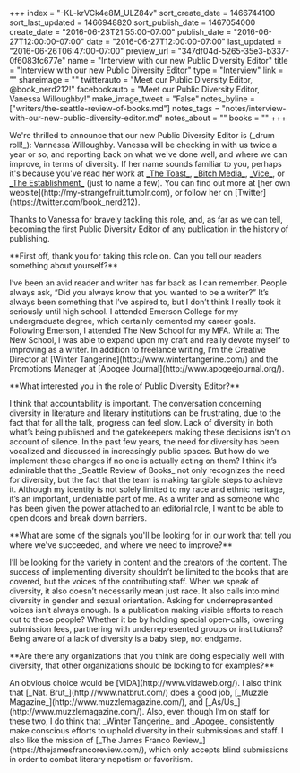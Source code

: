 +++
index = "-KL-krVCk4e8M_ULZ84v"
sort_create_date = 1466744100
sort_last_updated = 1466948820
sort_publish_date = 1467054000
create_date = "2016-06-23T21:55:00-07:00"
publish_date = "2016-06-27T12:00:00-07:00"
date = "2016-06-27T12:00:00-07:00"
last_updated = "2016-06-26T06:47:00-07:00"
preview_url = "347df04d-5265-35e3-b337-0f6083fc677e"
name = "Interview with our new Public Diversity Editor"
title = "Interview with our new Public Diversity Editor"
type = "Interview"
link = ""
shareimage = ""
twitterauto = "Meet our Public Diversity Editor, @book_nerd212!"
facebookauto = "Meet our Public Diversity Editor, Vanessa Willoughby!"
make_image_tweet = "False"
notes_byline = ["writers/the-seattle-review-of-books.md"]
notes_tags = "notes/interview-with-our-new-public-diversity-editor.md"
notes_about = ""
books = ""
+++
<div class="intro"><p>We're thrilled to announce that our new Public Diversity Editor is (_drum roll!_): Vannessa Willoughby. Vanessa will be checking in with us twice a year or so, and reporting back on what we've done well, and where we can improve, in terms of diversity. If her name sounds familiar to you, perhaps it's because you've read her work at <a href="http://the-toast.net/tag/vanessa-willoughby/" title="vanessa willoughby Archives - The Toast - The Toast">_The Toast_</a>, <a href="https://bitchmedia.org/profile/vanessa-willoughby" title="Vanessa Willoughby | Bitch Media">_Bitch Media_</a>, <a href="https://www.vice.com/read/what-i-learned-from-the-token-black-characters-in-teen-movies-921" title="None">_Vice_</a>, or <a href="http://www.theestablishment.co/author/vanessa-willoughby/" title="Vanessa Willoughby, Author at The Establishment">_The Establishment_</a> (just to name a few). You can find out more at [her own website](http://my-strangefruit.tumblr.com), or follow her on [Twitter](https://twitter.com/book_nerd212).</p>

<p>Thanks to Vanessa for bravely tackling this role, and, as far as we can tell, becoming the first Public Diversity Editor of any publication in the history of publishing.</p>
</div>

<p class="noindent">**First off, thank you for taking this role on. Can you tell our readers something about yourself?**</p>

<p class="noindent">I’ve been an avid reader and writer has far back as I can remember. People always ask, “Did you always know that you wanted to be a writer?” It’s always been something that I’ve aspired to, but I don’t think I really took it seriously until high school. I attended Emerson College for my undergraduate degree, which certainly cemented my career goals. Following Emerson, I attended The New School for my MFA. While at The New School, I was able to expand upon my craft and really devote myself to improving as a writer. In addition to freelance writing, I’m the Creative Director at [Winter Tangerine](http://www.wintertangerine.com/) and the Promotions Manager at [Apogee Journal](http://www.apogeejournal.org/).</p>  

<p class="noindent">**What interested you in the role of Public Diversity Editor?**</p>

<p class="noindent">I think that accountability is important. The conversation concerning diversity in literature and literary institutions can be frustrating, due to the fact that for all the talk, progress can feel slow. Lack of diversity in both what’s being published and the gatekeepers making these decisions isn’t on account of silence. In the past few years, the need for diversity has been vocalized and discussed in increasingly public spaces. But how do we implement these changes if no one is actually acting on them? I think it’s admirable that the _Seattle Review of Books_ not only recognizes the need for diversity, but the fact that the team is making tangible steps to achieve it. Although my identity is not solely limited to my race and ethnic heritage, it’s an important, undeniable part of me. As a writer and as someone who has been given the power attached to an editorial role, I want to be able to open doors and break down barriers.</p> 

<p class="noindent">**What are some of the signals you'll be looking for in our work that tell you where we've succeeded, and where we need to improve?**</p>

<p class="noindent">I’ll be looking for the variety in content and the creators of the content. The success of implementing diversity shouldn’t be limited to the books that are covered, but the voices of the contributing staff. When we speak of diversity, it also doesn’t necessarily mean just race. It also calls into mind diversity in gender and sexual orientation. Asking for underrepresented voices isn’t always enough. Is a publication making visible efforts to reach out to these people? Whether it be by holding special open-calls, lowering submission fees, partnering with underrepresented groups or institutions? Being aware of a lack of diversity is a baby step, not endgame.</p>   

<p class="noindent">**Are there any organizations that you think are doing especially well with diversity, that other organizations should be looking to for examples?**</p>

<p class="noindent">An obvious choice would be [VIDA](http://www.vidaweb.org/). I also think that [_Nat. Brut_](http://www.natbrut.com/) does a good job, [_Muzzle Magazine_](http://www.muzzlemagazine.com/), and [_As/Us_](http://www.muzzlemagazine.com/). Also, even though I’m on staff for these two, I do think that _Winter Tangerine_ and _Apogee_ consistently make conscious efforts to uphold diversity in their submissions and staff. I also like the mission of [_The James Franco Review_](https://thejamesfrancoreview.com/), which only accepts blind submissions in order to combat literary nepotism or favoritism.</p>

